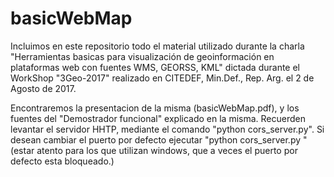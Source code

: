 # basicWebMap
Incluimos en este repositorio todo el material utilizado durante la charla "Herramientas basicas para visualización de geoinformación en plataformas web con fuentes WMS, GEORSS, KML" dictada durante el WorkShop "3Geo-2017" realizado en CITEDEF, Min.Def., Rep. Arg. el 2 de Agosto de 2017.

Encontraremos la presentacion de la misma (basicWebMap.pdf), y los fuentes del "Demostrador funcional" explicado en la misma.
Recuerden levantar el servidor HHTP, mediante el comando "python cors_server.py". 
Si desean cambiar el puerto por defecto ejecutar "python cors_server.py <otroPuerto>" (estar atento para los que utilizan windows, que a veces el puerto por defecto esta bloqueado.)
